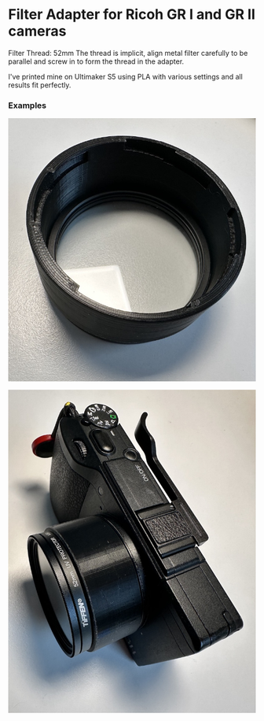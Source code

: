 # Filter Adapter for Ricoh GR I and GR II cameras

Filter Thread: 52mm
The thread is implicit, align metal filter carefully to be parallel and screw in to form the thread in the adapter.

I've printed mine on Ultimaker S5 using PLA with various settings and all results fit perfectly.

### Examples
![PrintedFilter]

![AttachedFilter]


[PrintedFilter]:/Ricoh%20GR%20Filter.jpeg
[AttachedFilter]:/Ricoh%20GR%20Filter%20Attached.jpeg
